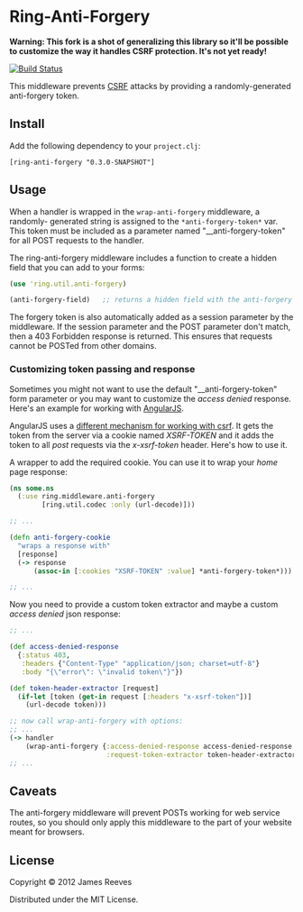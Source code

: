 # Ring-Anti-Forgery

**Warning: This fork is a shot of generalizing this library so it'll be possible
to customize the way it handles CSRF protection. It's not yet ready!**

[![Build Status](https://secure.travis-ci.org/weavejester/ring-anti-forgery.png)](http://travis-ci.org/weavejester/ring-anti-forgery)

This middleware prevents [CSRF][1] attacks by providing a randomly-generated
anti-forgery token.

## Install

Add the following dependency to your `project.clj`:

    [ring-anti-forgery "0.3.0-SNAPSHOT"]

## Usage

When a handler is wrapped in the `wrap-anti-forgery` middleware, a randomly-
generated string is assigned to the `*anti-forgery-token*` var. This token must
be included as a parameter named "__anti-forgery-token" for all POST requests
to the handler.

The ring-anti-forgery middleware includes a function to create a
hidden field that you can add to your forms:

```clojure
(use 'ring.util.anti-forgery)

(anti-forgery-field)   ;; returns a hidden field with the anti-forgery token
```

The forgery token is also automatically added as a session parameter
by the middleware. If the session parameter and the POST parameter
don't match, then a 403 Forbidden response is returned. This ensures
that requests cannot be POSTed from other domains.

### Customizing token passing and response

Sometimes you might not want to use the default "__anti-forgery-token"
form parameter or you may want to customize the *access denied*
response. Here's an example for working with [AngularJS][2].

AngularJS uses a [different mechanism for working with csrf][3]. It
gets the token from the server via a cookie named *XSRF-TOKEN* and it
adds the token to all *post* requests via the *x-xsrf-token* header.
Here's how to use it.

A wrapper to add the required cookie. You can use it to wrap your
*home* page response:

```clojure
(ns some.ns
  (:use ring.middleware.anti-forgery
        [ring.util.codec :only (url-decode)]))

;; ...

(defn anti-forgery-cookie
  "wraps a response with"
  [response]
  (-> response
      (assoc-in [:cookies "XSRF-TOKEN" :value] *anti-forgery-token*)))

;; ...
```
Now you need to provide a custom token extractor and maybe a custom
*access denied* json response:

```clojure
;; ...

(def access-denied-response
  {:status 403,
   :headers {"Content-Type" "application/json; charset=utf-8"}
   :body "{\"error\": \"invalid token\"}"})

(def token-header-extractor [request]
  (if-let [token (get-in request [:headers "x-xsrf-token"])]
    (url-decode token)))

;; now call wrap-anti-forgery with options:
;; ...
(-> handler
    (wrap-anti-forgery {:access-denied-response access-denied-response
                        :request-token-extractor token-header-extractor})
;; ...
```


## Caveats

The anti-forgery middleware will prevent POSTs working for web service routes,
so you should only apply this middleware to the part of your website meant
for browsers.

[1]: http://en.wikipedia.org/wiki/Cross-site_request_forgery
[2]: http://angularjs.org
[3]: http://docs.angularjs.org/api/ng.$http

## License

Copyright © 2012 James Reeves

Distributed under the MIT License.
